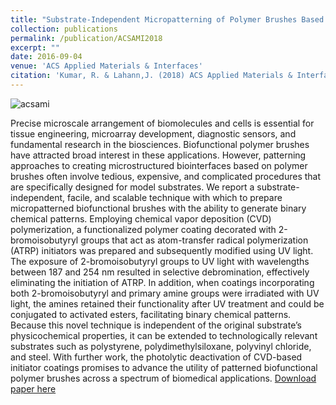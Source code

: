 ```yaml
---
title: "Substrate-Independent Micropatterning of Polymer Brushes Based on Photolytic Deactivation of Chemical Vapor Deposition Based Surface-Initiated Atom-Transfer Radical Polymerization Initiator Films."
collection: publications
permalink: /publication/ACSAMI2018
excerpt: ""
date: 2016-09-04
venue: 'ACS Applied Materials & Interfaces'
citation: 'Kumar, R. & Lahann,J. (2018) ACS Applied Materials & Interfaces, .'
---
```


![acsami](/images/acsami2.png)

Precise microscale arrangement of biomolecules and cells is essential for tissue engineering, microarray development, diagnostic sensors, and fundamental research in the biosciences. Biofunctional polymer brushes have attracted broad interest in these applications. However, patterning approaches to creating microstructured biointerfaces based on polymer brushes often involve tedious, expensive, and complicated procedures that are specifically designed for model substrates. We report a substrate-independent, facile, and scalable technique with which to prepare micropatterned biofunctional brushes with the ability to generate binary chemical patterns. Employing chemical vapor deposition (CVD) polymerization, a functionalized polymer coating decorated with 2-bromoisobutyryl groups that act as atom-transfer radical polymerization (ATRP) initiators was prepared and subsequently modified using UV light. The exposure of 2-bromoisobutyryl groups to UV light with wavelengths between 187 and 254 nm resulted in selective debromination, effectively eliminating the initiation of ATRP. In addition, when coatings incorporating both 2-bromoisobutyryl and primary amine groups were irradiated with UV light, the amines retained their functionality after UV treatment and could be conjugated to activated esters, facilitating binary chemical patterns. Because this novel technique is independent of the original substrate’s physicochemical properties, it can be extended to technologically relevant substrates such as polystyrene, polydimethylsiloxane, polyvinyl chloride, and steel. With further work, the photolytic deactivation of CVD-based initiator coatings promises to advance the utility of patterned biofunctional polymer brushes across a spectrum of biomedical applications.
[Download paper here](http://rmykmr.github.io/files/acsami2018.pdf)

